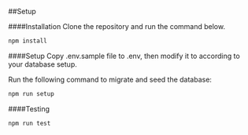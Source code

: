 ##Setup

####Installation
Clone the repository and run the command below.
```sh
npm install
```


####Setup
Copy .env.sample file to .env, then modify it to according to your database setup.

Run the following command to migrate and seed the database:
```sh
npm run setup
```

####Testing
```sh
npm run test
```